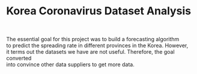 # Korea Coronavirus Dataset Analysis
<br>

The essential goal for this project was to build a forecasting algorithm<br>
to predict the spreading rate in different provinces in the Korea. However, <br>
it terms out the datasets we have are not useful. Therefore, the goal converted<br>
into convince other data suppliers to get more data.<br>
